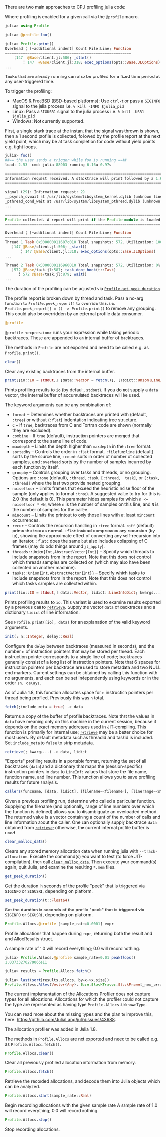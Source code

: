 There are two main approaches to CPU profiling julia code:

Where profiling is enabled for a given call via the `@profile` macro.


```julia
julia> using Profile

julia> @profile foo()

julia> Profile.print()
Overhead ╎ [+additional indent] Count File:Line; Function
=========================================================
    ╎147  @Base/client.jl:506; _start()
        ╎ 147  @Base/client.jl:318; exec_options(opts::Base.JLOptions)
...
```
Tasks that are already running can also be profiled for a fixed time period at any user-triggered time.

To trigger the profiling:

* MacOS & FreeBSD (BSD-based platforms): Use `ctrl-t` or pass a `SIGINFO` signal to the julia process i.e. `% kill -INFO $julia_pid`
* Linux: Pass a `SIGUSR1` signal to the julia process i.e. `% kill -USR1 $julia_pid`
* Windows: Not currently supported.

First, a single stack trace at the instant that the signal was thrown is shown, then a 1 second profile is collected, followed by the profile report at the next yield point, which may be at task completion for code without yield points e.g. tight loops.


```julia
julia> foo()
##== the user sends a trigger while foo is running ==##
load: 2.53  cmd: julia 88903 running 6.16u 0.97s

======================================================================================
Information request received. A stacktrace will print followed by a 1.0 second profile
======================================================================================

signal (29): Information request: 29
__psynch_cvwait at /usr/lib/system/libsystem_kernel.dylib (unknown line)
_pthread_cond_wait at /usr/lib/system/libsystem_pthread.dylib (unknown line)
...

======================================================================
Profile collected. A report will print if the Profile module is loaded
======================================================================

Overhead ╎ [+additional indent] Count File:Line; Function
=========================================================
Thread 1 Task 0x000000011687c010 Total snapshots: 572. Utilization: 100%
   ╎147 @Base/client.jl:506; _start()
       ╎ 147 @Base/client.jl:318; exec_options(opts::Base.JLOptions)
...

Thread 2 Task 0x0000000116960010 Total snapshots: 572. Utilization: 0%
   ╎572 @Base/task.jl:587; task_done_hook(t::Task)
      ╎ 572 @Base/task.jl:879; wait()
...
```
The duration of the profiling can be adjusted via [`Profile.set_peek_duration`](https://docs.julialang.org/#Profile.set_peek_duration)

The profile report is broken down by thread and task. Pass a no-arg function to `Profile.peek_report[]` to override this. i.e. `Profile.peek_report[] = () -> Profile.print()` to remove any grouping. This could also be overridden by an external profile data consumer.


```julia
@profile
```
`@profile <expression>` runs your expression while taking periodic backtraces. These are appended to an internal buffer of backtraces.

The methods in `Profile` are not exported and need to be called e.g. as `Profile.print()`.


```julia
clear()
```
Clear any existing backtraces from the internal buffer.


```julia
print([io::IO = stdout,] [data::Vector = fetch()], [lidict::Union{LineInfoDict, LineInfoFlatDict} = getdict(data)]; kwargs...)
```
Prints profiling results to `io` (by default, `stdout`). If you do not supply a `data` vector, the internal buffer of accumulated backtraces will be used.

The keyword arguments can be any combination of:

* `format` – Determines whether backtraces are printed with (default, `:tree`) or without (`:flat`) indentation indicating tree structure.
* `C` – If `true`, backtraces from C and Fortran code are shown (normally they are excluded).
* `combine` – If `true` (default), instruction pointers are merged that correspond to the same line of code.
* `maxdepth` – Limits the depth higher than `maxdepth` in the `:tree` format.
* `sortedby` – Controls the order in `:flat` format. `:filefuncline` (default) sorts by the source line, `:count` sorts in order of number of collected samples, and `:overhead` sorts by the number of samples incurred by each function by itself.
* `groupby` – Controls grouping over tasks and threads, or no grouping. Options are `:none` (default), `:thread`, `:task`, `[:thread, :task]`, or `[:task, :thread]` where the last two provide nested grouping.
* `noisefloor` – Limits frames that exceed the heuristic noise floor of the sample (only applies to format `:tree`). A suggested value to try for this is 2.0 (the default is 0). This parameter hides samples for which `n <= noisefloor * √N`, where `n` is the number of samples on this line, and `N` is the number of samples for the callee.
* `mincount` – Limits the printout to only those lines with at least `mincount` occurrences.
* `recur` – Controls the recursion handling in `:tree` format. `:off` (default) prints the tree as normal. `:flat` instead compresses any recursion (by ip), showing the approximate effect of converting any self-recursion into an iterator. `:flatc` does the same but also includes collapsing of C frames (may do odd things around `jl_apply`).
* `threads::Union{Int,AbstractVector{Int}}` – Specify which threads to include snapshots from in the report. Note that this does not control which threads samples are collected on (which may also have been collected on another machine).
* `tasks::Union{Int,AbstractVector{Int}}` – Specify which tasks to include snapshots from in the report. Note that this does not control which tasks samples are collected within.

```julia
print([io::IO = stdout,] data::Vector, lidict::LineInfoDict; kwargs...)
```
Prints profiling results to `io`. This variant is used to examine results exported by a previous call to [`retrieve`](https://docs.julialang.org/#Profile.retrieve). Supply the vector `data` of backtraces and a dictionary `lidict` of line information.

See `Profile.print([io], data)` for an explanation of the valid keyword arguments.


```julia
init(; n::Integer, delay::Real)
```
Configure the `delay` between backtraces (measured in seconds), and the number `n` of instruction pointers that may be stored per thread. Each instruction pointer corresponds to a single line of code; backtraces generally consist of a long list of instruction pointers. Note that 6 spaces for instruction pointers per backtrace are used to store metadata and two NULL end markers. Current settings can be obtained by calling this function with no arguments, and each can be set independently using keywords or in the order `(n, delay)`.

As of Julia 1.8, this function allocates space for `n` instruction pointers per thread being profiled. Previously this was `n` total.


```julia
fetch(;include_meta = true) -> data
```
Returns a copy of the buffer of profile backtraces. Note that the values in `data` have meaning only on this machine in the current session, because it depends on the exact memory addresses used in JIT-compiling. This function is primarily for internal use; [`retrieve`](https://docs.julialang.org/#Profile.retrieve) may be a better choice for most users. By default metadata such as threadid and taskid is included. Set `include_meta` to `false` to strip metadata.


```julia
retrieve(; kwargs...) -> data, lidict
```
"Exports" profiling results in a portable format, returning the set of all backtraces (`data`) and a dictionary that maps the (session-specific) instruction pointers in `data` to `LineInfo` values that store the file name, function name, and line number. This function allows you to save profiling results for future analysis.


```julia
callers(funcname, [data, lidict], [filename=<filename>], [linerange=<start:stop>]) -> Vector{Tuple{count, lineinfo}}
```
Given a previous profiling run, determine who called a particular function. Supplying the filename (and optionally, range of line numbers over which the function is defined) allows you to disambiguate an overloaded method. The returned value is a vector containing a count of the number of calls and line information about the caller. One can optionally supply backtrace `data` obtained from [`retrieve`](https://docs.julialang.org/#Profile.retrieve); otherwise, the current internal profile buffer is used.


```julia
clear_malloc_data()
```
Clears any stored memory allocation data when running julia with `--track-allocation`. Execute the command(s) you want to test (to force JIT-compilation), then call [`clear_malloc_data`](https://docs.julialang.org/#Profile.clear_malloc_data). Then execute your command(s) again, quit Julia, and examine the resulting `*.mem` files.


```julia
get_peek_duration()
```
Get the duration in seconds of the profile "peek" that is triggered via `SIGINFO` or `SIGUSR1`, depending on platform.


```julia
set_peek_duration(t::Float64)
```
Set the duration in seconds of the profile "peek" that is triggered via `SIGINFO` or `SIGUSR1`, depending on platform.


```julia
Profile.Allocs.@profile [sample_rate=0.0001] expr
```
Profile allocations that happen during `expr`, returning both the result and and AllocResults struct.

A sample rate of 1.0 will record everything; 0.0 will record nothing.


```julia
julia> Profile.Allocs.@profile sample_rate=0.01 peakflops()
1.03733270279065e11

julia> results = Profile.Allocs.fetch()

julia> last(sort(results.allocs, by=x->x.size))
Profile.Allocs.Alloc(Vector{Any}, Base.StackTraces.StackFrame[_new_array_ at array.c:127, ...], 5576)
```
The current implementation of the Allocations Profiler does not capture types for all allocations. Allocations for which the profiler could not capture the type are represented as having type `Profile.Allocs.UnknownType`.

You can read more about the missing types and the plan to improve this, here: https://github.com/JuliaLang/julia/issues/43688.

The allocation profiler was added in Julia 1.8.

The methods in `Profile.Allocs` are not exported and need to be called e.g. as `Profile.Allocs.fetch()`.


```julia
Profile.Allocs.clear()
```
Clear all previously profiled allocation information from memory.


```julia
Profile.Allocs.fetch()
```
Retrieve the recorded allocations, and decode them into Julia objects which can be analyzed.


```julia
Profile.Allocs.start(sample_rate::Real)
```
Begin recording allocations with the given sample rate A sample rate of 1.0 will record everything; 0.0 will record nothing.


```julia
Profile.Allocs.stop()
```
Stop recording allocations.




